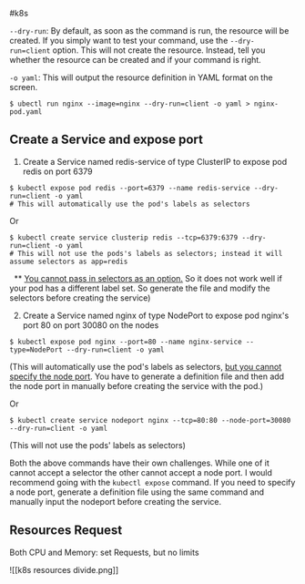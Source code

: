 #k8s 

`--dry-run`: By default, as soon as the command is run, the resource will be created. If you simply want to test your command, use the `--dry-run=client` option. This will not create the resource. Instead, tell you whether the resource can be created and if your command is right.

`-o yaml`: This will output the resource definition in YAML format on the screen.

```
$ ubectl run nginx --image=nginx --dry-run=client -o yaml > nginx-pod.yaml
```
## Create a Service and expose port

1. Create a Service named redis-service of type ClusterIP to expose pod redis on port 6379

```
$ kubectl expose pod redis --port=6379 --name redis-service --dry-run=client -o yaml
# This will automatically use the pod's labels as selectors
```

Or

```
$ kubectl create service clusterip redis --tcp=6379:6379 --dry-run=client -o yaml
# This will not use the pods's labels as selectors; instead it will assume selectors as app=redis
```
 
** [You cannot pass in selectors as an option.](https://github.com/kubernetes/kubernetes/issues/46191) So it does not work well if your pod has a different label set. So generate the file and modify the selectors before creating the service)


2. Create a Service named nginx of type NodePort to expose pod nginx's port 80 on port 30080 on the nodes

```
$ kubectl expose pod nginx --port=80 --name nginx-service --type=NodePort --dry-run=client -o yaml
```

(This will automatically use the pod's labels as selectors, [but you cannot specify the node port](https://github.com/kubernetes/kubernetes/issues/25478). You have to generate a definition file and then add the node port in manually before creating the service with the pod.)

Or

```
$ kubectl create service nodeport nginx --tcp=80:80 --node-port=30080 --dry-run=client -o yaml
```

(This will not use the pods' labels as selectors)

Both the above commands have their own challenges. While one of it cannot accept a selector the other cannot accept a node port. I would recommend going with the `kubectl expose` command. If you need to specify a node port, generate a definition file using the same command and manually input the nodeport before creating the service.


## Resources Request

Both CPU and Memory: set Requests, but no limits

![[k8s resources divide.png]]

